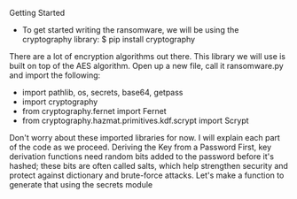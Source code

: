 Getting Started
- To get started writing the ransomware, we will be using the cryptography library:
$ pip install cryptography

There are a lot of encryption algorithms out there. This library we will use is built
on top of the AES algorithm.
Open up a new file, call it ransomware.py and import the following:
- import pathlib, os, secrets, base64, getpass
- import cryptography
- from cryptography.fernet import Fernet
- from cryptography.hazmat.primitives.kdf.scrypt import Scrypt

Don't worry about these imported libraries for now. I will explain each part of the
code as we proceed.
Deriving the Key from a Password
First, key derivation functions need random bits added to the password before
it's hashed; these bits are often called salts, which help strengthen security and
protect against dictionary and brute-force attacks. Let's make a function to
generate that using the secrets module